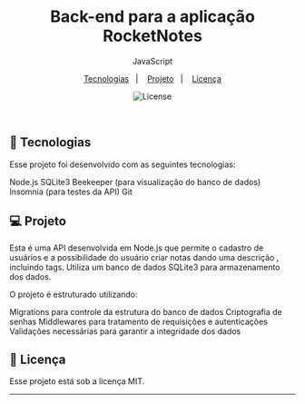 <h1 align="center"> Back-end para a aplicação RocketNotes </h1>

<p align="center">
JavaScript
</p>

<p align="center">
  <a href="#-tecnologias">Tecnologias</a>&nbsp;&nbsp;&nbsp;|&nbsp;&nbsp;&nbsp;
  <a href="#-projeto">Projeto</a>&nbsp;&nbsp;&nbsp;|&nbsp;&nbsp;&nbsp;
  <a href="#memo-licença">Licença</a>
</p>

<p align="center">
  <img alt="License" src="https://img.shields.io/static/v1?label=license&message=MIT&color=49AA26&labelColor=000000">
</p>

<br>



## 🚀 Tecnologias

Esse projeto foi desenvolvido com as seguintes tecnologias:

Node.js
SQLite3
Beekeeper (para visualização do banco de dados)
Insomnia (para testes da API)
Git


## 💻 Projeto

Esta é uma API desenvolvida em Node.js que permite o cadastro de usuários e a possibilidade do usuário criar notas dando uma descrição , incluindo tags. Utiliza um banco de dados SQLite3 para armazenamento dos dados.

O projeto é estruturado utilizando:

Migrations para controle da estrutura do banco de dados
Criptografia de senhas
Middlewares para tratamento de requisições e autenticações
Validações necessárias para garantir a integridade dos dados

## :memo: Licença

Esse projeto está sob a licença MIT.

---